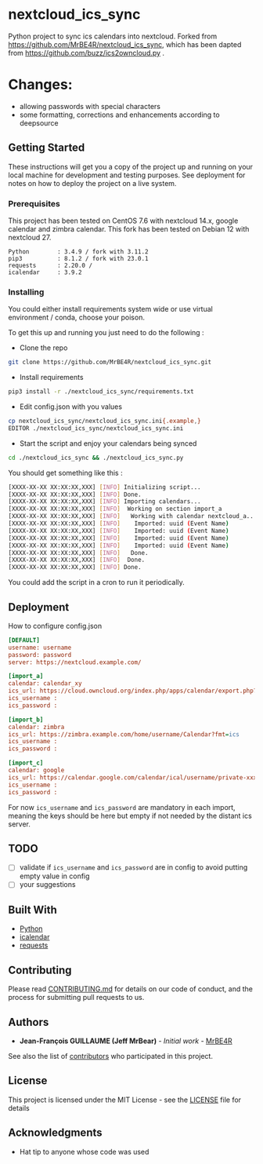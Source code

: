# nextcloud_ics_sync

Python project to sync ics calendars into nextcloud. Forked from https://github.com/MrBE4R/nextcloud_ics_sync, which has been dapted from https://github.com/buzz/ics2owncloud.py .

# Changes:
- allowing passwords with special characters
- some formatting, corrections and enhancements according to deepsource

## Getting Started

These instructions will get you a copy of the project up and running on your local machine for development and testing purposes. See deployment for notes on how to deploy the project on a live system.

### Prerequisites

This project has been tested on CentOS 7.6 with nextcloud 14.x, google calendar and zimbra calendar.
This fork has been tested on Debian 12 with nextcloud 27.

```
Python        : 3.4.9 / fork with 3.11.2
pip3          : 8.1.2 / fork with 23.0.1
requests      : 2.20.0 / 
icalendar     : 3.9.2
```

### Installing

You could either install requirements system wide or use virtual environment / conda, choose your poison.

To get this up and running you just need to do the following :

* Clone the repo
```bash
git clone https://github.com/MrBE4R/nextcloud_ics_sync.git
```
* Install requirements
```bash
pip3 install -r ./nextcloud_ics_sync/requirements.txt
```
* Edit config.json with you values
```bash
cp nextcloud_ics_sync/nextcloud_ics_sync.ini{.example,}
EDITOR ./nextcloud_ics_sync/nextcloud_ics_sync.ini
```
* Start the script and enjoy your calendars being synced
```bash
cd ./nextcloud_ics_sync && ./nextcloud_ics_sync.py
```

You should get something like this :
```bash
[XXXX-XX-XX XX:XX:XX,XXX] [INFO] Initializing script...
[XXXX-XX-XX XX:XX:XX,XXX] [INFO] Done.
[XXXX-XX-XX XX:XX:XX,XXX] [INFO] Importing calendars...
[XXXX-XX-XX XX:XX:XX,XXX] [INFO]  Working on section import_a
[XXXX-XX-XX XX:XX:XX,XXX] [INFO]   Working with calendar nextcloud_a...
[XXXX-XX-XX XX:XX:XX,XXX] [INFO]    Imported: uuid (Event Name)
[XXXX-XX-XX XX:XX:XX,XXX] [INFO]    Imported: uuid (Event Name)
[XXXX-XX-XX XX:XX:XX,XXX] [INFO]    Imported: uuid (Event Name)
[XXXX-XX-XX XX:XX:XX,XXX] [INFO]    Imported: uuid (Event Name)
[XXXX-XX-XX XX:XX:XX,XXX] [INFO]   Done.
[XXXX-XX-XX XX:XX:XX,XXX] [INFO]  Done.
[XXXX-XX-XX XX:XX:XX,XXX] [INFO] Done.
```

You could add the script in a cron to run it periodically.

## Deployment

How to configure config.json
```ini
[DEFAULT]                                                                       # The nextcloud server where we will sync all calendar
username: username                                                              # Nextcloud username
password: password                                                              # Nextcloud password
server: https://nextcloud.example.com/                                          # Nextcloud URL

[import_a]                                                                      # a convenient name for you
calendar: calendar_xy                                                           # name of the calendar in nextcloud. must exist prior sync
ics_url: https://cloud.owncloud.org/index.php/apps/calendar/export.php?calid=6  # url to the ics file
ics_username :                                                                  # username of the distant ics server
ics_password :                                                                  # password of the distant ics server

[import_b]
calendar: zimbra
ics_url: https://zimbra.example.com/home/username/Calendar?fmt=ics
ics_username : 
ics_password : 

[import_c]
calendar: google
ics_url: https://calendar.google.com/calendar/ical/username/private-xxxxxxx/basic.ics
ics_username : 
ics_password : 
```
For now ```ics_username``` and ```ics_password``` are mandatory in each import, meaning the keys should be here but empty if not needed by the distant ics server.

## TODO

- [ ]  validate if ```ics_username``` and ```ics_password``` are in config to avoid putting empty value in config
- [ ]  your suggestions

## Built With

* [Python](https://www.python.org/)
* [icalendar](https://icalendar.readthedocs.io/en/latest/)
* [requests](http://docs.python-requests.org/en/latest/)

## Contributing

Please read [CONTRIBUTING.md](https://gist.github.com/PurpleBooth/b24679402957c63ec426) for details on our code of conduct, and the process for submitting pull requests to us.

## Authors

* **Jean-François GUILLAUME (Jeff MrBear)** - *Initial work* - [MrBE4R](https://github.com/MrBE4R)

See also the list of [contributors](https://github.com/MrBE4R/nextcloud_ics_sync/contributors) who participated in this project.

## License

This project is licensed under the MIT License - see the [LICENSE](LICENSE) file for details

## Acknowledgments

* Hat tip to anyone whose code was used
